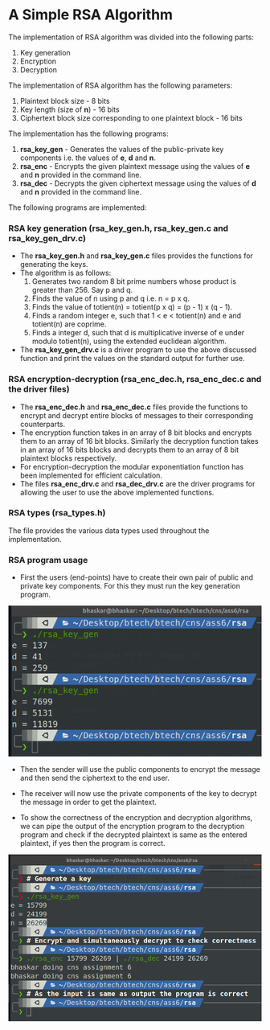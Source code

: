 # A Simple RSA Algorithm

The implementation of RSA algorithm was divided into the following parts:
1. Key generation
2. Encryption
3. Decryption

The implementation of RSA algorithm has the following parameters:
1. Plaintext block size - 8 bits
2. Key length (size of **n**) - 16 bits
3. Ciphertext block size corresponding to one plaintext block - 16 bits

The implementation has the following programs:

1. **rsa_key_gen** - Generates the values of the public-private key components
i.e. the values of **e**, **d** and **n**.
2. **rsa_enc** - Encrypts the given plaintext message using the values of **e**
and **n** provided in the command line.
3. **rsa_dec** - Decrypts the given ciphertext message using the values of **d**
and **n** provided in the command line.

The following programs are implemented:

### RSA key generation (rsa_key_gen.h, rsa_key_gen.c and rsa_key_gen_drv.c)

* The **rsa_key_gen.h** and **rsa_key_gen.c** files provides the functions
for generating the keys.
* The algorithm is as follows:
    1. Generates two random 8 bit prime numbers whose product is greater than 256.
    Say p and q.
    2. Finds the value of n using p and q i.e. n = p x q.
    3. Finds the value of totient(n) = totient(p x q) = (p - 1) x (q - 1).
    4. Finds a random integer e, such that 1 \< e \< totient(n) and e and totient(n)
    are coprime.
    5. Finds a integer d, such that d is multiplicative inverse of e under modulo
    totient(n), using the extended euclidean algorithm.
* The **rsa_key_gen_drv.c** is a driver program to use the above discussed function
and print the values on the standard output for further use.

### RSA encryption-decryption (rsa_enc_dec.h, rsa_enc_dec.c and the driver files)

* The **rsa_enc_dec.h** and **rsa_enc_dec.c** files provide the functions to
encrypt and decrypt entire blocks of messages to their corresponding counterparts.
* The encryption function takes in an array of 8 bit blocks and encrypts them
to an array of 16 bit blocks. Similarly the decryption function takes in an array
of 16 bits blocks and decrypts them to an array of 8 bit plaintext blocks respectively.
* For encryption-decryption the modular exponentiation function has been implemented
for efficient calculation.
* The files **rsa_enc_drv.c** and **rsa_dec_drv.c** are the driver programs for
allowing the user to use the above implemented functions.

### RSA types (rsa_types.h)

The file provides the various data types used throughout the implementation.

### RSA program usage

* First the users (end-points) have to create their own pair of public and
private key components. For this they must run the key generation program.

![RSA key generation](rsa_key_gen_output.png)

* Then the sender will use the public components to encrypt the message and then
send the ciphertext to the end user.
* The receiver will now use the private components of the key to decrypt the message
in order to get the plaintext.

* To show the correctness of the encryption and decryption algorithms, we can
pipe the output of the encryption program to the decryption program and check
if the decrypted plaintext is same as the entered plaintext, if yes then the
program is correct.

![RSA encryption-decryption](rsa_enc_dec_output.png)